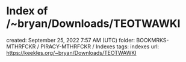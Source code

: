 # Index of /~bryan/Downloads/TEOTWAWKI

created: September 25, 2022 7:57 AM (UTC)
folder: BOOKMRKS-MTHRFCKR / PIRACY-MTHRFCKR / Indexes
tags: indexes
url: https://keekles.org/~bryan/Downloads/TEOTWAWKI